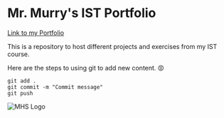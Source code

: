 # Mr. Murry's IST Portfolio

[Link to my Portfolio](https://github.com/MurryMcIntosh/ist-portfolio-murry6)

This is a repository to host different projects and exercises from my IST course.

Here are the steps to using git to add new content. :rage:

```
git add .
git commit -m "Commit message"
git push
```

![MHS Logo](https://s3-us-west-2.amazonaws.com/sportshub2-uploads-prod/files/sites/2154/2021/07/14090338/MHS_Block_M-removebg-preview.png)
